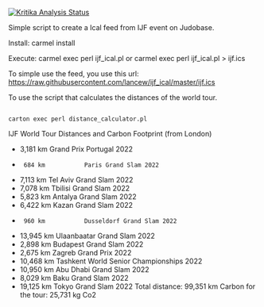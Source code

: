 [![Kritika Analysis Status](https://kritika.io/users/lancew/repos/9164114418542914/heads/master/status.svg)](https://kritika.io/users/lancew/repos/9164114418542914/heads/master/)

Simple script to create a Ical feed from IJF event on Judobase.

Install:
carmel install

Execute:
carmel exec perl ijf_ical.pl
or
carmel exec perl ijf_ical.pl > ijf.ics

To simple use the feed, you use this url: https://raw.githubusercontent.com/lancew/ijf_ical/master/ijf.ics

To use the script that calculates the distances of the world tour.

```

carton exec perl distance_calculator.pl

```
IJF World Tour Distances and Carbon Footprint (from London)
*    3,181 km           Grand Prix Portugal 2022
*      684 km           Paris Grand Slam 2022
*    7,113 km           Tel Aviv Grand Slam 2022
*    7,078 km           Tbilisi Grand Slam 2022
*    5,823 km           Antalya Grand Slam 2022
*    6,422 km           Kazan Grand Slam 2022
*      960 km           Dusseldorf Grand Slam 2022
*   13,945 km           Ulaanbaatar Grand Slam 2022
*    2,898 km           Budapest Grand Slam 2022
*    2,675 km           Zagreb Grand Prix 2022
*   10,468 km           Tashkent World Senior Championships 2022
*   10,950 km           Abu Dhabi Grand Slam 2022
*    8,029 km           Baku Grand Slam 2022
*   19,125 km           Tokyo Grand Slam 2022
        Total distance:           99,351 km
                Carbon for the tour:      25,731 kg Co2
```

